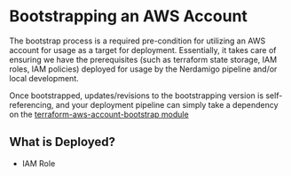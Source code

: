 # Bootstrapping an AWS Account
The bootstrap process is a required pre-condition for utilizing an AWS account for usage as a target for deployment. Essentially, it takes care of ensuring we have the prerequisites (such as terraform state storage, IAM roles, IAM policies) deployed for usage by the Nerdamigo pipeline and/or local development.

Once bootstrapped, updates/revisions to the bootstrapping version is self-referencing, and your deployment pipeline can simply take a dependency on the [terraform-aws-account-bootstrap module]()

## What is Deployed?
* IAM Role